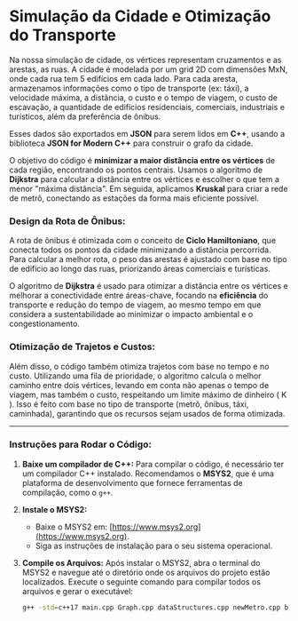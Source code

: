 # Simulação da Cidade e Otimização do Transporte

Na nossa simulação de cidade, os vértices representam cruzamentos e as arestas, as ruas. A cidade é modelada por um grid 2D com dimensões MxN, onde cada rua tem 5 edifícios em cada lado. Para cada aresta, armazenamos informações como o tipo de transporte (ex: táxi), a velocidade máxima, a distância, o custo e o tempo de viagem, o custo de escavação, a quantidade de edifícios residenciais, comerciais, industriais e turísticos, além da preferência de ônibus.

Esses dados são exportados em **JSON** para serem lidos em **C++**, usando a biblioteca **JSON for Modern C++** para construir o grafo da cidade.

O objetivo do código é **minimizar a maior distância entre os vértices** de cada região, encontrando os pontos centrais. Usamos o algoritmo de **Dijkstra** para calcular a distância entre os vértices e escolher o que tem a menor "máxima distância". Em seguida, aplicamos **Kruskal** para criar a rede de metrô, conectando as estações da forma mais eficiente possível.

### **Design da Rota de Ônibus:**
A rota de ônibus é otimizada com o conceito de **Ciclo Hamiltoniano**, que conecta todos os pontos da cidade minimizando a distância percorrida. Para calcular a melhor rota, o peso das arestas é ajustado com base no tipo de edifício ao longo das ruas, priorizando áreas comerciais e turísticas.

O algoritmo de **Dijkstra** é usado para otimizar a distância entre os vértices e melhorar a conectividade entre áreas-chave, focando na **eficiência** do transporte e redução do tempo de viagem, ao mesmo tempo em que considera a sustentabilidade ao minimizar o impacto ambiental e o congestionamento.

### **Otimização de Trajetos e Custos:**
Além disso, o código também otimiza trajetos com base no tempo e no custo. Utilizando uma fila de prioridade, o algoritmo calcula o melhor caminho entre dois vértices, levando em conta não apenas o tempo de viagem, mas também o custo, respeitando um limite máximo de dinheiro \( K \). Isso é feito com base no tipo de transporte (metrô, ônibus, táxi, caminhada), garantindo que os recursos sejam usados de forma otimizada.

---

### **Instruções para Rodar o Código:**

1. **Baixe um compilador de C++:** 
   Para compilar o código, é necessário ter um compilador C++ instalado. Recomendamos o **MSYS2**, que é uma plataforma de desenvolvimento que fornece ferramentas de compilação, como o `g++`.

2. **Instale o MSYS2:**
   - Baixe o MSYS2 em: [https://www.msys2.org](https://www.msys2.org).
   - Siga as instruções de instalação para o seu sistema operacional.

3. **Compile os Arquivos:**
   Após instalar o MSYS2, abra o terminal do MSYS2 e navegue até o diretório onde os arquivos do projeto estão localizados. Execute o seguinte comando para compilar todos os arquivos e gerar o executável:

   ```bash
   g++ -std=c++17 main.cpp Graph.cpp dataStructures.cpp newMetro.cpp bus.cpp bus3.cpp fastestRouteQ3.cpp  -o teste
